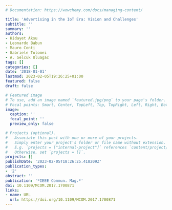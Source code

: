 ```yaml
---
# Documentation: https://wowchemy.com/docs/managing-content/

title: 'Advertising in the IoT Era: Vision and Challenges'
subtitle: ''
summary: ''
authors:
- Hidayet Aksu
- Leonardo Babun
- Mauro Conti
- Gabriele Tolomei
- A. Selcuk Uluagac
tags: []
categories: []
date: '2018-01-01'
lastmod: 2023-02-05T19:26:25+01:00
featured: false
draft: false

# Featured image
# To use, add an image named `featured.jpg/png` to your page's folder.
# Focal points: Smart, Center, TopLeft, Top, TopRight, Left, Right, BottomLeft, Bottom, BottomRight.
image:
  caption: ''
  focal_point: ''
  preview_only: false

# Projects (optional).
#   Associate this post with one or more of your projects.
#   Simply enter your project's folder or file name without extension.
#   E.g. `projects = ["internal-project"]` references `content/project/deep-learning/index.md`.
#   Otherwise, set `projects = []`.
projects: []
publishDate: '2023-02-05T18:26:25.418209Z'
publication_types:
- '2'
abstract: ''
publication: '*IEEE Commun. Mag.*'
doi: 10.1109/MCOM.2017.1700871
links:
- name: URL
  url: https://doi.org/10.1109/MCOM.2017.1700871
---
```

